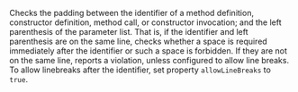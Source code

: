 Checks the padding between the identifier of a method definition,
constructor definition, method call, or constructor invocation; and the
left parenthesis of the parameter list. That is, if the identifier and
left parenthesis are on the same line, checks whether a space is
required immediately after the identifier or such a space is forbidden.
If they are not on the same line, reports a violation, unless configured
to allow line breaks. To allow linebreaks after the identifier, set
property `allowLineBreaks` to `  true `.
